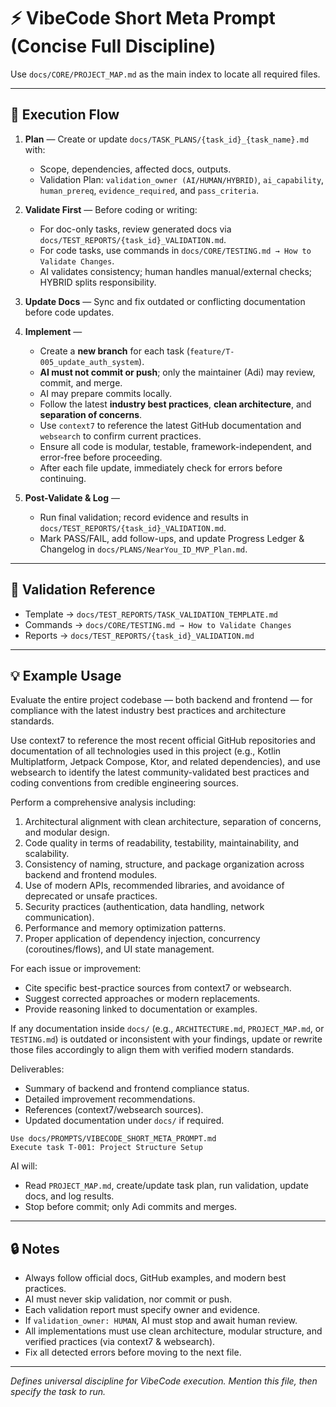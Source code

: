 # ⚡ VibeCode Short Meta Prompt (Concise Full Discipline)

Use `docs/CORE/PROJECT_MAP.md` as the main index to locate all required files.

---

## 🧩 Execution Flow

1. **Plan** — Create or update `docs/TASK_PLANS/{task_id}_{task_name}.md` with:
    - Scope, dependencies, affected docs, outputs.
    - Validation Plan: `validation_owner (AI/HUMAN/HYBRID)`, `ai_capability`, `human_prereq`, `evidence_required`, and `pass_criteria`.

2. **Validate First** — Before coding or writing:
    - For doc-only tasks, review generated docs via `docs/TEST_REPORTS/{task_id}_VALIDATION.md`.
    - For code tasks, use commands in `docs/CORE/TESTING.md → How to Validate Changes`.
    - AI validates consistency; human handles manual/external checks; HYBRID splits responsibility.

3. **Update Docs** — Sync and fix outdated or conflicting documentation before code updates.

4. **Implement** —
    - Create a **new branch** for each task (`feature/T-005_update_auth_system`).
    - **AI must not commit or push**; only the maintainer (Adi) may review, commit, and merge.
    - AI may prepare commits locally.
    - Follow the latest **industry best practices**, **clean architecture**, and **separation of concerns**.
    - Use `context7` to reference the latest GitHub documentation and `websearch` to confirm current practices.
    - Ensure all code is modular, testable, framework-independent, and error-free before proceeding.
    - After each file update, immediately check for errors before continuing.

5. **Post-Validate & Log** —
    - Run final validation; record evidence and results in `docs/TEST_REPORTS/{task_id}_VALIDATION.md`.
    - Mark PASS/FAIL, add follow-ups, and update Progress Ledger & Changelog in `docs/PLANS/NearYou_ID_MVP_Plan.md`.

---

## 🧪 Validation Reference
- Template → `docs/TEST_REPORTS/TASK_VALIDATION_TEMPLATE.md`
- Commands → `docs/CORE/TESTING.md → How to Validate Changes`
- Reports → `docs/TEST_REPORTS/{task_id}_VALIDATION.md`

---

## 💡 Example Usage
Evaluate the entire project codebase — both backend and frontend — for compliance with the latest industry best practices and architecture standards.

Use context7 to reference the most recent official GitHub repositories and documentation of all technologies used in this project
(e.g., Kotlin Multiplatform, Jetpack Compose, Ktor, and related dependencies),
and use websearch to identify the latest community-validated best practices and coding conventions from credible engineering sources.

Perform a comprehensive analysis including:
1. Architectural alignment with clean architecture, separation of concerns, and modular design.
2. Code quality in terms of readability, testability, maintainability, and scalability.
3. Consistency of naming, structure, and package organization across backend and frontend modules.
4. Use of modern APIs, recommended libraries, and avoidance of deprecated or unsafe practices.
5. Security practices (authentication, data handling, network communication).
6. Performance and memory optimization patterns.
7. Proper application of dependency injection, concurrency (coroutines/flows), and UI state management.

For each issue or improvement:
- Cite specific best-practice sources from context7 or websearch.
- Suggest corrected approaches or modern replacements.
- Provide reasoning linked to documentation or examples.

If any documentation inside `docs/` (e.g., `ARCHITECTURE.md`, `PROJECT_MAP.md`, or `TESTING.md`) is outdated or inconsistent with your findings,
update or rewrite those files accordingly to align them with verified modern standards.

Deliverables:
- Summary of backend and frontend compliance status.
- Detailed improvement recommendations.
- References (context7/websearch sources).
- Updated documentation under `docs/` if required.
```
Use docs/PROMPTS/VIBECODE_SHORT_META_PROMPT.md
Execute task T-001: Project Structure Setup
```

AI will:
- Read `PROJECT_MAP.md`, create/update task plan, run validation, update docs, and log results.
- Stop before commit; only Adi commits and merges.

---

## 🔒 Notes
- Always follow official docs, GitHub examples, and modern best practices.
- AI must never skip validation, nor commit or push.
- Each validation report must specify owner and evidence.
- If `validation_owner: HUMAN`, AI must stop and await human review.
- All implementations must use clean architecture, modular structure, and verified practices (via context7 & websearch).
- Fix all detected errors before moving to the next file.

---

*Defines universal discipline for VibeCode execution. Mention this file, then specify the task to run.*
